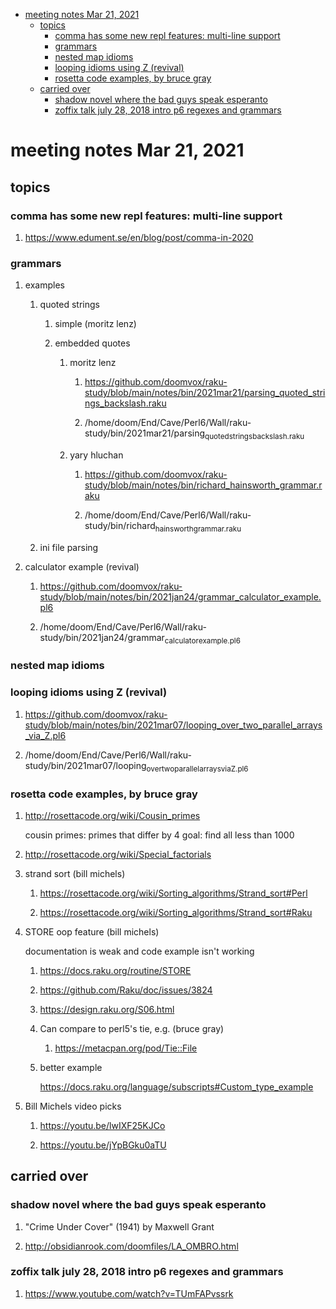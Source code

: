 - [meeting notes Mar 21, 2021](#org953b290)
  - [topics](#orgaec4c01)
    - [comma has some new repl features: multi-line support](#org042f05b)
    - [grammars](#org1d26287)
    - [nested map idioms](#org8861099)
    - [looping idioms using Z (revival)](#orgff01eca)
    - [rosetta code examples, by bruce gray](#orgbf013f8)
  - [carried over](#org5022a1f)
    - [shadow novel where the bad guys speak esperanto](#org1079872)
    - [zoffix talk july 28, 2018 intro p6 regexes and grammars](#org0239802)


<a id="org953b290"></a>

# meeting notes Mar 21, 2021


<a id="orgaec4c01"></a>

## topics


<a id="org042f05b"></a>

### comma has some new repl features: multi-line support

1.  <https://www.edument.se/en/blog/post/comma-in-2020>


<a id="org1d26287"></a>

### grammars

1.  examples

    1.  quoted strings
    
        1.  simple (moritz lenz)
        
        2.  embedded quotes
        
            1.  moritz lenz
            
                1.  <https://github.com/doomvox/raku-study/blob/main/notes/bin/2021mar21/parsing_quoted_strings_backslash.raku>
                
                2.  /home/doom/End/Cave/Perl6/Wall/raku-study/bin/2021mar21/parsing<sub>quoted</sub><sub>strings</sub><sub>backslash.raku</sub>
            
            2.  yary hluchan
            
                1.  <https://github.com/doomvox/raku-study/blob/main/notes/bin/richard_hainsworth_grammar.raku>
                
                2.  /home/doom/End/Cave/Perl6/Wall/raku-study/bin/richard<sub>hainsworth</sub><sub>grammar.raku</sub>
    
    2.  ini file parsing

2.  calculator example (revival)

    1.  <https://github.com/doomvox/raku-study/blob/main/notes/bin/2021jan24/grammar_calculator_example.pl6>
    
    2.  /home/doom/End/Cave/Perl6/Wall/raku-study/bin/2021jan24/grammar<sub>calculator</sub><sub>example.pl6</sub>


<a id="org8861099"></a>

### nested map idioms


<a id="orgff01eca"></a>

### looping idioms using Z (revival)

1.  <https://github.com/doomvox/raku-study/blob/main/notes/bin/2021mar07/looping_over_two_parallel_arrays_via_Z.pl6>

2.  /home/doom/End/Cave/Perl6/Wall/raku-study/bin/2021mar07/looping<sub>over</sub><sub>two</sub><sub>parallel</sub><sub>arrays</sub><sub>via</sub><sub>Z.pl6</sub>


<a id="orgbf013f8"></a>

### rosetta code examples, by bruce gray

1.  <http://rosettacode.org/wiki/Cousin_primes>

    cousin primes: primes that differ by 4 goal: find all less than 1000

2.  <http://rosettacode.org/wiki/Special_factorials>

3.  strand sort (bill michels)

    1.  <https://rosettacode.org/wiki/Sorting_algorithms/Strand_sort#Perl>
    
    2.  <https://rosettacode.org/wiki/Sorting_algorithms/Strand_sort#Raku>

4.  STORE oop feature (bill michels)

    documentation is weak and code example isn't working
    
    1.  <https://docs.raku.org/routine/STORE>
    
    2.  <https://github.com/Raku/doc/issues/3824>
    
    3.  <https://design.raku.org/S06.html>
    
    4.  Can compare to perl5's tie, e.g. (bruce gray)
    
        1.  <https://metacpan.org/pod/Tie::File>
    
    5.  better example
    
        <https://docs.raku.org/language/subscripts#Custom_type_example>

5.  Bill Michels video picks

    1.  <https://youtu.be/lwIXF25KJCo>
    
    2.  <https://youtu.be/jYpBGku0aTU>


<a id="org5022a1f"></a>

## carried over


<a id="org1079872"></a>

### shadow novel where the bad guys speak esperanto

1.  "Crime Under Cover" (1941) by Maxwell Grant

2.  <http://obsidianrook.com/doomfiles/LA_OMBRO.html>


<a id="org0239802"></a>

### zoffix talk july 28, 2018 intro p6 regexes and grammars

1.  <https://www.youtube.com/watch?v=TUmFAPvssrk>
